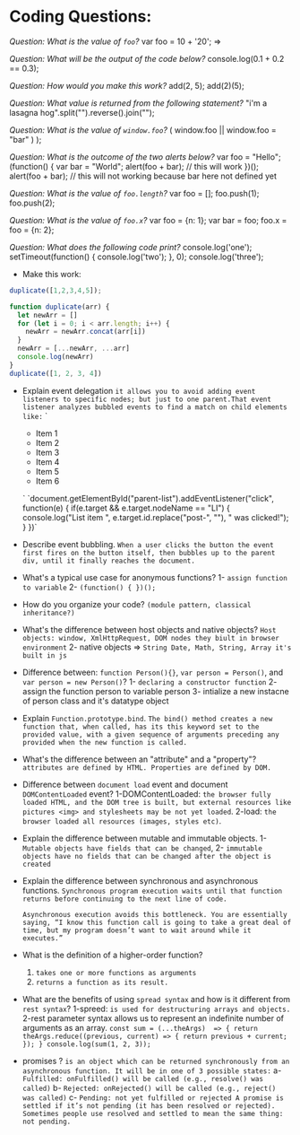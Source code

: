 # Coding Questions:

*Question: What is the value of `foo`?*
 var foo = 10 + '20'; =>  <!-- '1020' -->

*Question: What will be the output of the code below?*
 console.log(0.1 + 0.2 == 0.3);  <!--  false -->

*Question: How would you make this work?*
add(2, 5); <!-- const func = (a,b) => console.log(a+b);  console.log(func(2,5)) -->
add(2)(5); <!-- const func = a => b => console.log(a+b)  console.log(func(2)(5)) -->

*Question: What value is returned from the following statement?*
"i'm a lasagna hog".split("").reverse().join(""); <!-- "goh angasal a m'i" -->

*Question: What is the value of `window.foo`?*
( window.foo || window.foo = "bar" ) ); <!-- bar -->

*Question: What is the outcome of the two alerts below?*
var foo = "Hello";
(function() {
  var bar = "World";
  alert(foo + bar); // this will work
})();
alert(foo + bar); // this will not working because bar here not defined yet

*Question: What is the value of `foo.length`?*
var foo = []; foo.push(1); foo.push(2); <!-- 2 -->

*Question: What is the value of `foo.x`?*
var foo = {n: 1};
var bar = foo;
foo.x = foo = {n: 2}; <!-- undefiend -->

*Question: What does the following code print?*
console.log('one');
setTimeout(function() {
  console.log('two');
}, 0);
console.log('three'); <!-- one three two -->


* Make this work:
```javascript
duplicate([1,2,3,4,5]);

function duplicate(arr) { 
  let newArr = []
  for (let i = 0; i < arr.length; i++) {
    newArr = newArr.concat(arr[i])
  }
  newArr = [...newArr, ...arr]
  console.log(newArr)
}
duplicate([1, 2, 3, 4])
```

<!-- // /////////////////// -->


* Explain event delegation
    `it allows you to avoid adding event listeners to specific nodes; but just to one parent.That event listener analyzes bubbled events to find a match on child elements like:`
    `<ul id="parent-list">
        <li id="post-1">Item 1</li>
        <li id="post-2">Item 2</li>
        <li id="post-3">Item 3</li>
        <li id="post-4">Item 4</li>
        <li id="post-5">Item 5</li>
        <li id="post-6">Item 6</li>
    </ul>`
    `document.getElementById("parent-list").addEventListener("click", function(e) {
        if(e.target && e.target.nodeName == "LI") {
            console.log("List item ", e.target.id.replace("post-", ""), " was clicked!");
        }
    })`

* Describe event bubbling.
    `When a user clicks the button the event first fires on the button itself, then bubbles up to the parent div, until it finally reaches the document.`

* What's a typical use case for anonymous functions?
  1- `assign function to variable`
  2- `(function() { })();`

* How do you organize your code? 
  `(module pattern, classical inheritance?)`

* What's the difference between host objects and native objects?
    `Host objects: window, XmlHttpRequest, DOM nodes they biult in browser environment`
    2- native objects => `String Date, Math, String, Array it's built in js`


* Difference between: `function Person(){}`, `var person = Person()`, and `var person = new Person()`?
    1- `declaring a constructor function` 
    2- assign the function person to variable person 
    3- intialize a new instacne of person class and it's datatype object 

* Explain `Function.prototype.bind`.
  `The bind() method creates a new function that, when called, has its this keyword set to the provided value, with a given sequence of arguments preceding any provided when the new function is called.`


* What's the difference between an "attribute" and a "property"?
    `attributes are defined by HTML. Properties are defined by DOM.`

* Difference between `document load` event and document `DOMContentLoaded` event?
    1-DOMContentLoaded: `the browser fully loaded HTML, and the DOM tree is built, but external resources like pictures <img> and stylesheets may be not yet loaded`.
    2-load: `the browser loaded all resources (images, styles etc)`.


* Explain the difference between mutable and immutable objects.
    1- `Mutable objects have fields that can be changed`, 
    2- `immutable objects have no fields that can be changed after the object is created`

* Explain the difference between synchronous and asynchronous functions.
    `Synchronous program execution waits until that function returns before continuing to the next line of code.`
    
    `Asynchronous execution avoids this bottleneck. You are essentially saying, “I know this function call is going to take a great deal of time, but my program doesn’t want to wait around while it executes.”`



* What is the definition of a higher-order function?
    1. `takes one or more functions as arguments`
    2. `returns a function as its result.`


* What are the benefits of using `spread syntax` and how is it different from `rest syntax`?
   1-spreed: `is used for destructuring arrays and objects.`
    2-rest parameter syntax allows us to represent an indefinite number of arguments as an array.
    `const sum = (...theArgs)  => {
      return theArgs.reduce((previous, current) => {
        return previous + current;
      });
    }
    console.log(sum(1, 2, 3));`

* promises ? 
  `is an object which can be returned synchronously from an asynchronous function. It will be in one of 3 possible states:`
     a- `Fulfilled: onFulfilled() will be called (e.g., resolve() was called)`
     b- `Rejected: onRejected() will be called (e.g., reject() was called)`
     c- `Pending: not yet fulfilled or rejected A promise is settled if it’s not pending (it has been resolved or rejected). Sometimes people use resolved and settled to mean the same thing: not pending.`


